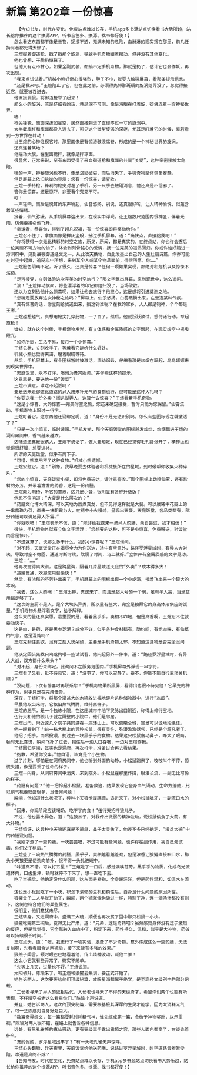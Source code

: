 # 新篇 第202章 一份惊喜
        【告知书友，时代在变化，免费站点难以长存，手机app多书源站点切换看书大势所趋，站长给你推荐的这个换源APP，听书音色多、换源、找书都好使！】
       怎么看这东西都不像是善物，捉摸不透，充满未知的危险，血淋淋的现实摆在那里，前几任持有者都死得太惨了。
       王煊握着御道枪，戳了戳那个旋涡，导致手机奇物跟着摆动，但并没有其他变化。
       他也曾想，干脆扔掉算了。
       但他又有点不甘心，如果全副武装，都搞不定手机奇物，那就是扔了，估计它也会作妖，再次出现。
       “我来点试试看。”机械小熊好奇心很强烈，胆子不小，就要去触碰屏幕，看那条提示信息。
       “还是我来吧。”王煊阻止了它，但在此之前，必须得先将那斑斓的旋涡给弄没了，总觉得接近它，就要被吞进去。
       他直接发狠，将御道枪举了起来！
       那么小的旋涡，若是仔细看的话，竟是深不可测，像是海眼在打着旋，彷佛连着一方神秘世界。
       哧！
       枪尖锋锐，旗面深邃如星空，居然直接刺进了直径不过一寸的旋涡中。
       大半截旗杆和旗面都没入进去了，可见这个微型旋涡的深邃，尤其是盯着它的时候，宛若看到一方世界在转动！
       当王煊的心神注视它时，那里面像是有惊涛骇浪席卷，形成的是一个神秘世界的旋涡。
       还真连着某地？
       他摇动大旗，在里面搅拌，就像是拌凉面。
       很显然，正常来说，罕有东西受得了来自御道枪和旗面的共同“关爱”，这种亲密接触太危险。
       噗的一声，神秘旋涡也不行，像是泡影破裂，而后消失了，手机奇物整体恢复安静。
       但是屏幕上依旧执拗的显示：您有一份惊喜，请查收。
       王煊一手持枪，锋利的枪尖对准了手机，另一只手去触碰消息，他还真是不信邪了。
       管你是惊喜，还是惊吓，非要看个究竟不可。
       叮！
       一声轻响，而后是悦耳的乐声响起，仙音悠扬，别说，还真很好听，让人精神愉悦，似蕴含着某些情绪。
       接着，仙气弥漫，从手机屏幕溢出来，在现实中浮现，让王煊数尺范围内很神圣，伴着光雨，彷佛要接引他飞升。
       “幸运者，恭喜你，得到了超凡祝福，有一份惊喜即将奖励给你。”
       王煊忍不住了，拿旗面像是掸灰尘般，拂过手机屏幕，道：“痛快点，直接给我吧！”
       “你将获得一次无比精彩的时空之旅，所见，所闻，都是真实的。在终点站，你也许会邂后一位美丽不可方物的仙子，体会到刻骨铭心的爱情，携一位完美的道侣回归。你或许恰好踏进一方洞府中，见到最强御道经文之一，从此改天换地，自此泼墨出自己的人生壮丽诗篇。你亦可能在时空中起舞，追随心中所想，来到某个人或某个物品面前，得偿所愿。你……”
       王煊脸色阴晴不定，听了很久，还真是惊喜？任何一项如果实现，都绝对和危机以及惊悚不沾边。
       “是否接受，立刻体验这次完美的时空旅行？”那文字飘出屏幕，来到现世中，这么追问。
       “滚！”王煊挥动旗面，将些漂浮着的印记都给扫没了，当场破散。
       还以为立刻给他什么惊喜呢，结果让他去旅行？他担心，这是想将引进莫测之地。
       “您确定要放弃这次神秘之旅吗？”屏幕上，仙乐悠扬，白雾蒸腾出来，在营造某种气氛。
       “真有惊喜的话，你立刻给我送出来，搁这钓谁呢？在我的家乡，人人都是钓神，个个都是王者。”
       王煊越想越气，真想用枪尖扎穿此物，一了百了，然后，他就跃跃欲试，想付诸行动，举起旗枪！
       谁知，就在这个时候，手机奇物发光，有立体感和金属质感的文字飘起，在现实虚空中摇曳霞光。
       “如你所愿，生活不易，每月一个小惊喜。”
       王煊见状，立刻收手了，等着看它能给什么好处。
       机械小熊也觉得离谱，瞪着眼睛等待。
       然后，手机屏幕上，有个图标暂时被激活，流动烟云，仔细看那是炊烟在飘起，鸟鸟娜娜来到现实世界中。
       “天庭饭堂，永不打洋，竭诚为贵宾服务。”并伴着这样的提示。
       这意思是，要送他一份“饭菜”？
       王煊不满意，谁吃不起饭吗？
       要是送来走御道化道路的异人用来补元气的食物也行，但可能是这种大礼吗？
       “你要送我一份外卖？搁这湖弄人，这算什么惊喜？”王煊看着手机奇物。
       “这是小惊喜，大的惊喜——完美时空之旅，您还未确定接受，暂时只能为您保留。”仙雾流动，手机奇物上飘过一行字。
       王煊盯着它，这东西他还没绑定呢，道：“身份不是无法识别吗，怎么有些图标现在就激活了？”
       “只是一次小惊喜，临时馈赠。”手机发光，那个天庭饭堂的图标越发灿烂，炊烟飘进王煊的洞府房间中，香气越来越浓。
       这味道还真是很诱人，王煊不说话了，做人要知足，现在已经觉得毛孔舒张开了，精神上也觉得很舒服，想要进补。
       所谓的天庭饭堂，似乎有两下子。
       “可惜，熊享用不了这种食物。”机械小熊遗憾。
       王煊安慰它，道：“别急，我早晚要去体验者和机械族所在的星域，到时候帮你收集火种碎片。”
       “您的小惊喜，天庭饭堂小餐，即将免费送达，请注意查收。”那个图标上勐喷仙雾，还有珍肴的芬芳，并带着澹澹的药香，这是一份药膳。
       王煊颇为期待，听它的意思，这只是小餐，很明显有各种升级版？
       他忍不住问道：“大餐是什么层次的？”
       “药膳文化博大精深，可以天地为鼎煮真龙，但不见得这样就是大餐。可以晨曦中花瓣上的一串露珠为引，牵来一抹朝霞为火，在花中小火慢炖，呈现出天餐。天庭饭堂，各品类都有，部分药膳可以满足异人所需。”
       “你就吹吧！”王煊表示不信，道：“除非给我送来一桌异人药膳，亲自尝过，我才相信！”
       很快，手机奇物外就有立体文字漂浮：“您想要的这种，可不是小惊喜，免费赠送，对饭堂而言是惊吓。”
       “不送就算了，说那么多干什么，我的小惊喜呢？”王煊询问。
       “对不起，天庭饭堂正在竭尽全力为你送达，途中有些意外，路径罗浮星域时，有异人大对决，导致时空不稳固，通道时断时续，耽误了时间，马上就好。”立体并有金属质感的文字晃动。
       王煊：“……”
       他再次觉得离大谱，这是跨星海，隔着几片星域送天庭的“外卖”？成本得多大！
       “道路贯通，欢迎您用餐愉快！”
       然后，有浓郁的芬芳扑出来了，手机屏幕上的图标出现一个小旋涡，接着飞出来一个硕大的木碗。
       “我去，这么大的碗！”王煊出神，真送来了，而且是超大号的一个碗，足有半人高，当澡盆用都足够了了。
       “这次的主厨不是人，是个大块头异类，所以量有些大，完全是按照它的身高体形供应的饭量。”手机奇物外悬浮着文字，给予解释。
       这么大的量还真实惠，最重要的是，看着黑乎乎，卖相不咋地，但是真香啊，王煊忍不住就要动快子。
       这是肉，是药，还是黑参芝湖？成分不详，似乎各种食材都有，隐约间，有龙肉味，有仙草的气息，这是混炖吗？
       王煊克制住食欲，没有立刻大快朵颐，主要是手机奇物太邪，不知道这食物是否完全没问题。
       他决定回头先找只鸡或狗喂一些试试看，他问起另外一件事，道：“路径罗浮星域时，有异人大战，双方都什么来头？”
       “对不起，身份未绑定，此询问不在服务范围内。”手机屏幕外浮现一串字符。
       王煊看了又看，挺不待见它，道：“没事了，你可以安静了。要不，你能不能自行主动关机啊？”
       “没问题，下次有惊喜时再联系您！”手机奇物果断黑屏，看得出也很不待见他！它早先的种种作为，似乎只是在完成任务。
       深夜，王煊打坐，将那个澡盆大的木碗收进福地碎片这种储物器中，进行“冻龄”。
       早晨他取出来时，它依旧热气腾腾，维持原样子。
       王煊的居所，是一个独栋小院，在这座城市中地下灵脉出口附近，称得上修行宝地。
       伍行天和他的狼儿子就在隔壁的小院中，他们是邻居。
       王煊出门，附近这几个院子共同建在一座矮山上，可以俯瞰全城，赏景可以说地段绝佳。
       他一眼看到了门前一株大树上的异种松鼠，很有灵性，弥漫澹澹妖气，已经是个超凡者了。
       他招了招手，而后投喂，扔过去一块黑乎乎的食物。结果这只松鼠翕动鼻子，睁大了眼睛，顿时无比喜悦，瞬间飞扑了过去，抱住后一边大口吞咽，一边对王煊作揖。
       王煊回归房间，其实也是洞府，再次打坐，准备过会再去看结果。
       “抱歉，希望你没事。”他自语，毕竟是个小生物。
       过了片刻，哪怕是在洞府房间中，他也听到外面的动静，小松鼠跑来了，吱吱叫个不停，惊慌失措，像是要丢了性命的样子。
       王煊一闪身，从洞府房间中消失，来到院外。小松鼠在那里作揖，眼泪长流，一副无比可怜的样子。
       “药膳有问题？”他一把拎起小松鼠，准备救治，结果发现它全身血气涌动，生命力蓬勃，比以前气机要旺盛很多，没任何问题！
       瞬间，他知道什么状况了，异种小天狼步履蹒跚，追进来了，对小松鼠呲牙，一副流口水的样子。
       “回来，你现阶段应该喝奶，吃不了肉食！”伍行天招呼狼儿子。
       不过，他也露出异色，道：“这狼羔子，对我传出微弱的精神波动，说松鼠偷食了大药，有大补物。”
       王煊惊讶，这异种小天狼还真是不简单，鼻子太灵敏了，他差不多已经确定，“澡盆大碗”中的药膳没问题。
       “我刚才煮了一鼎药膳，一块尝尝吧，不过可能有些问题，也许存在副作用，我自己先试毒，你们父子稍后。”
       王煊盛了三碗热气腾腾的药膳，黑乎乎，卖相越看越差劲，但是浓香让狼獾直接咽口水，那头小天狼更是使劲向前扑，恨不得一头扎进碗中。
       “味道真不错，可以打五星！”王煊吃了一口后，感觉满嘴芬芳，黑乎乎的物质，化成乌光流进体内，口齿生津，顿时就停不下来了，想一直吃下去。
       吃了半碗后，他确定没什么问题，这东西是补物，全身暖洋洋，但是药性温和，如温水在流动。
       这也是小松鼠吃了一小块，积淀下浓郁的生机和药性后，自身没什么问题的原因所在。
       狼獾父子二人早就开动了，瞬间，两个碗就像狗舔过一样，特别干净，连一滴汤汁都没有剩下，这倒也符合他们的某些属性。
       很明显，他们意犹未尽。
       王煊转身，又进洞府中，盛满三大碗，顺便也再次赏了园中那只松鼠一小块。
       狼獾吃完第二碗后，变得无比严肃，道：“兄弟，这是奇药吧？虽然感觉身体没有过于激烈的反应，但是我觉得，它全部融入血肉中了，积淀下来，药性持久，温和，似乎是大补物，药效可以持续很长时间。”
       王煊点头，道：“嗯，我进行了一项实验，浪费了不少奇物，意外炼成这么一鼎药膳，无法复制啊，先看看服食这两碗后，接下来能有多强的效果。”
       狼羔子闻言，顿时眼巴巴地看着他，传出精神波动，喊他二爹！
       这么小它就有些异常了，确实不简单。
       “先等上几天，过量也不好。”王煊说道。
       太阳初升，陈瑜来了，喊王煊和狼獾去集训，要正式开始了。
       她告诉两人，这次要传给他们顶级秘篇，放眼星海都属于绝学，是至高经文级别中的部分记载。
       “二长老寻来了异人的返祖后代，大长老也寻来了不得的天纵奇才，希望你们两个也能有所表现，不枉晴空长老这么看重你们。”陈瑜小声说道。
       并且，她告诉两人，这次的顶尖秘篇，需要根基极其深厚的生灵才能学，因为太消耗元气了，可一旦练成对自身好处巨大。
       “数篇奇异经文，每一篇都要耗时耗精气神，谁先练成第一篇，会给予神物奖励，以示重视。”陈瑜对两人很不错，在路上就告诉各种信息。
       远处，有黑孔雀族的真仙骚动，更有天级高手露出震惊之容，那些人面色都变了，在谈论着什么。
       “真的假的，罗浮星域出事了？”有一头老孔雀失声惊呼。
       王煊心头翻腾，昨天夜里，天庭饭堂给他送药膳，说路过罗浮星域时，时空道路曾短暂受阻，难道是真的不成？！
       【告知书友，时代在变化，免费站点难以长存，手机app多书源站点切换看书大势所趋，站长给你推荐的这个换源APP，听书音色多、换源、找书都好使！】